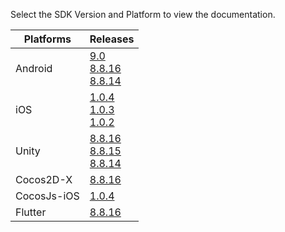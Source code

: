 Select the SDK Version and Platform to view the documentation.

Platforms | Releases
--- | --- 
Android | <a href="/android">9.0</a> <br><a target="_blank" rel="noopener noreferrer" href="https://integration-panel.s3.amazonaws.com/documentation/sdk8.8.16/Android-Native-8.8.16.pdf">8.8.16</a><br><a target="_blank" rel="noopener noreferrer" href="https://s3.amazonaws.com/integration-panel/documentation/sdk8.8.14/Android-Native-8.8.14.pdf">8.8.14</a>
iOS | <a target="_blank" rel="noopener noreferrer" href="https://integration-panel.s3.amazonaws.com/documentation/sdk8.8.16/iOS-1.0.4.pdf">1.0.4</a><br><a target="_blank" rel="noopener noreferrer" href="https://s3.amazonaws.com/integration-panel/documentation/sdk8.8.15/iOS-1.0.3.pdf">1.0.3</a><br><a target="_blank" rel="noopener noreferrer" href="https://s3.amazonaws.com/integration-panel/documentation/sdk8.8.14/iOS-1.0.2.pdf">1.0.2</a>
Unity | <a target="_blank" rel="noopener noreferrer" href="https://integration-panel.s3.amazonaws.com/documentation/sdk8.8.16/Unity-8.8.16.pdf">8.8.16</a><br><a target="_blank" rel="noopener noreferrer" href="https://s3.amazonaws.com/integration-panel/documentation/sdk8.8.15/Unity-8.8.15.pdf">8.8.15</a><br><a target="_blank" rel="noopener noreferrer" href="https://s3.amazonaws.com/integration-panel/documentation/sdk8.8.14/Unity-8.8.14.pdf">8.8.14</a>
Cocos2D-X | <a target="_blank" rel="noopener noreferrer" href="https://integration-panel.s3.amazonaws.com/documentation/sdk8.8.16/Cocos2Dx-8.8.16.pdf">8.8.16</a>
CocosJs-iOS | <a target="_blank" rel="noopener noreferrer" href="https://integration-panel.s3.amazonaws.com/documentation/sdk8.8.16/CocosJS-iOS-1.0.4.pdf">1.0.4</a>
Flutter | <a target="_blank" rel="noopener noreferrer" href="https://integration-panel.s3.amazonaws.com/documentation/sdk8.8.16/Flutter-1.0.0.pdf">8.8.16</a>

<!-- Date | Version | Release notes
--- | --- | ---
<b>20 Feb 2019</b> | <b><a href="/sdk9.0/">9.0</a></b> | Improved Ad Delivery.<br> `<activity>` declaration changes in the manifest.<br> Added `NativeAdView` that takes care of rendering click.<br> Register for `setImpressionListener` in the `NativeAdView` to listen for impression callbacks on `onImpression` method.<br> `Moshi` library dependency added.<br> Out of the box `kotlin` support.<br> Controllable clickable behaviour of units from the [Integration panel](https://integration.greedygame.com).<br> Gradle repository support.<br> Fixed crutial bugs in Ad rendering.
<b>4 Jul 2019</b> | <b><a href="/sdk8.8.16/">8.8.16</a></b> | Fixed crash when applying ellipsize to the image processing. <br> Fixed crash because of non-thread-safe access of timer.
<b>3 Jun 2019</b> | <b><a href="/sdk8.8.15/">8.8.15</a></b> | Fixed the Multiple Init and Admob cta button issue. <br> GreedyGame SDK compatible with XCode version 10.2 and 10.2.1( Swift 5 ).
<b>16 Apr 2019</b> | <b><a href="/sdk8.8.14">8.8.14</a></b> | Removed all permissions from the Manifest. <br>Fixed a crucial crash when trying to render the ad in multiple lines. --!>